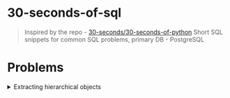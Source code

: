 # 30-seconds-of-sql
> Inspired by the repo - [30-seconds/30-seconds-of-python](https://github.com/30-seconds/30-seconds-of-python)
> Short SQL snippets for common SQL problems, primary DB - PostgreSQL

# Problems

<details> 
  <summary>Extracting hierarchical objects</summary>
  
  http://sqlfiddle.com/#!17/bd69d/71
  
  Table name - Hierarchy
  
  | id (pk) | parent_id (self FK) | name (text) | data (jsonb)  |
  |---------|---------------------|-------------|---------------|
  | 1       | NULL                | first       | '{"a":1}' |
  | 2       | 1                   | second      | '{"b":2}' |
  | 3       | 2                   | third       | '{"c":3}' |
  | 4       | 3                   | fourth      | '{"d":4}' |
  ```sql
  WITH RECURSIVE H(id, array_tree_id, level, merged_data, parent)
      AS
      (
        SELECT id, ARRAY[id], 0, data, parent_id
        FROM Hierarchy
        WHERE parent_id is null


        UNION ALL

        SELECT C.id, ARRAY_APPEND(D.array_tree_id, C.id), D.level + 1, D.merged_data || C.data, C.parent_id
        FROM Hierarchy AS C
        INNER JOIN H AS D ON (D.id = C.parent_id)

      )
  SELECT id AS id, array_tree_id as Tree, level as Level, merged_data AS Data, parent from H
  ```
</details>
